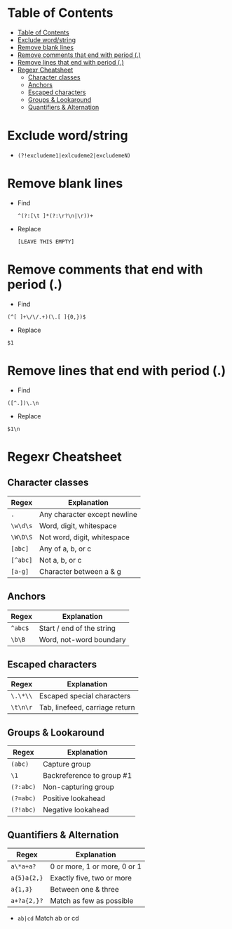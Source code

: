 # Table of Contents

- [Table of Contents](#table-of-contents)
- [Exclude word/string](#exclude-wordstring)
- [Remove blank lines](#remove-blank-lines)
- [Remove comments that end with period (.)](#remove-comments-that-end-with-period-)
- [Remove lines that end with period (.)](#remove-lines-that-end-with-period-)
- [Regexr Cheatsheet](#regexr-cheatsheet)
  - [Character classes](#character-classes)
  - [Anchors](#anchors)
  - [Escaped characters](#escaped-characters)
  - [Groups \& Lookaround](#groups--lookaround)
  - [Quantifiers \& Alternation](#quantifiers--alternation)

# Exclude word/string

- `(?!excludeme1|exlcudeme2|excludemeN)`

# Remove blank lines

- Find

  ```
  ^(?:[\t ]*(?:\r?\n|\r))+
  ```

- Replace

  ```
  [LEAVE THIS EMPTY]
  ```

# Remove comments that end with period (.)

- Find

```
(^[ ]+\/\/.+)(\.[ ]{0,})$
```

- Replace

```
$1
```

# Remove lines that end with period (.)

- Find

```
([^.])\.\n
```

- Replace

```
$1\n
```

# Regexr Cheatsheet

## Character classes

| Regex    | Explanation                  |
| -------- | ---------------------------- |
| `.`      | Any character except newline |
| `\w\d\s` | Word, digit, whitespace      |
| `\W\D\S` | Not word, digit, whitespace  |
| `[abc]`  | Any of a, b, or c            |
| `[^abc]` | Not a, b, or c               |
| `[a-g]`  | Character between a & g      |

## Anchors

| Regex   | Explanation               |
| ------- | ------------------------- |
| `^abc$` | Start / end of the string |
| `\b\B`  | Word, not-word boundary   |

## Escaped characters

| Regex    | Explanation                    |
| -------- | ------------------------------ |
| `\.\*\\` | Escaped special characters     |
| `\t\n\r` | Tab, linefeed, carriage return |

## Groups & Lookaround

| Regex     | Explanation               |
| --------- | ------------------------- |
| `(abc)`   | Capture group             |
| `\1`      | Backreference to group #1 |
| `(?:abc)` | Non-capturing group       |
| `(?=abc)` | Positive lookahead        |
| `(?!abc)` | Negative lookahead        |

## Quantifiers & Alternation

| Regex       | Explanation                  |
| ----------- | ---------------------------- |
| `a\*a+a?`   | 0 or more, 1 or more, 0 or 1 |
| `a{5}a{2,}` | Exactly five, two or more    |
| `a{1,3}`    | Between one & three          |
| `a+?a{2,}?` | Match as few as possible     |

- `ab|cd` Match ab or cd
